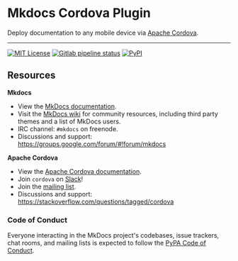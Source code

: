 # Mkdocs Cordova Plugin

Deploy documentation to any mobile device via [Apache Cordova][cordova].

---

[![MIT License][license-badge]][license]
[![Gitlab pipeline status][gitlab-ci-badge]][gitlab-ci]
[![PyPI][pypi-badge]][pypi]

## Resources

**Mkdocs**

- View the [MkDocs documentation][mkdocs].
- Visit the [MkDocs wiki](https://github.com/mkdocs/mkdocs/wiki) for community
  resources, including third party themes and a list of MkDocs users.
- IRC channel: `#mkdocs` on freenode.
- Discussions and support: <https://groups.google.com/forum/#!forum/mkdocs>

**Apache Cordova**

- View the [Apache Cordova documentation][cordova-docs].
- Join `cordova` on [Slack][cordova-slack]!
- Join the [mailing list][cordova-mailing-list].
- Discussions and support: <https://stackoverflow.com/questions/tagged/cordova>

### Code of Conduct

Everyone interacting in the MkDocs project's codebases, issue trackers, chat
rooms, and mailing lists is expected to follow the [PyPA Code of Conduct].

[cordova]: https://cordova.apache.org
[cordova-docs]: https://cordova.apache.org/docs
[cordova-slack]: https://slack-cordova-io.herokuapp.com
[cordova-mailing-list]: https://cordova.apache.org/contact
[license]: https://mit-license.org
[license-badge]: https://img.shields.io/badge/license-MIT-brightgreen.svg
[mkdocs]: https://www.mkdocs.org
[gitlab-ci]: https://gitlab.com/lramage94/mkdocs-cordova-plugin/pipelines
[gitlab-ci-badge]: https://img.shields.io/gitlab/pipeline/lramage94/mkdocs-cordova-plugin.svg
[PyPA Code of Conduct]: https://www.pypa.io/en/latest/code-of-conduct/
[pypi]: https://pypi.python.org/pypi/mkdocs-cordova-plugin
[pypi-badge]: https://img.shields.io/pypi/v/mkdocs-cordova-plugin.svg
